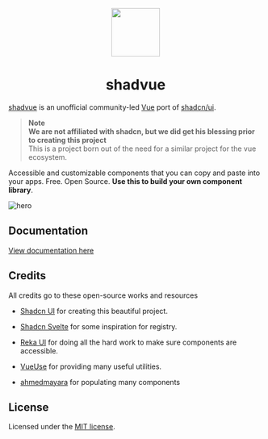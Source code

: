 <p align="center">
 <img align="center" src="https://raw.githubusercontent.com/unovue/shadvue/dev/apps/www/src/public/android-chrome-192x192.png" height="96" />
 <h1 align="center">
  shadvue
 </h1>
</p>

[shadvue](https://www.shadvue.com/) is an unofficial community-led [Vue](https://vuejs.org) port of [shadcn/ui](https://ui.shadcn.com/).

> **Note** <br> **We are not affiliated with shadcn, but we did get his blessing prior to creating this project** <br> This is a project born out of the need for a similar project for the vue ecosystem.

Accessible and customizable components that you can copy and paste into your apps. Free. Open Source. **Use this to build your own component library**.

![hero](apps/www/src/public/og.png)

## Documentation

[View documentation here](https://www.shadvue.com/docs/introduction.html)

## Credits

All credits go to these open-source works and resources

- [Shadcn UI](https://ui.shadcn.com) for creating this beautiful project.
- [Shadcn Svelte](https://shadcn-svelte.com) for some inspiration for registry.
- [Reka UI](https://reka-ui.com) for doing all the hard work to make sure components are accessible.
- [VueUse](https://vueuse.org) for providing many useful utilities.

- [ahmedmayara](https://github.com/ahmedmayara/shadvue) for populating many components

## License

Licensed under the [MIT license](https://github.com/shadcn/ui/blob/main/LICENSE.md).
